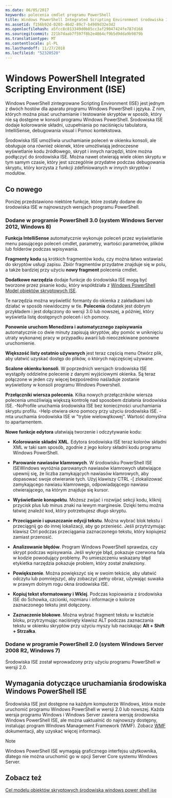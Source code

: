 ```yaml
---
ms.date: 06/05/2017
keywords: polecenia cmdlet programu PowerShell
title: Windows PowerShell Integrated Scripting Environment środowiska ISE
ms.assetid: f156b92d-0203-46d2-89c7-b4989d32e3d2
ms.openlocfilehash: a5fcc8c813349d0b85cc3af29047424fe787d168
ms.sourcegitcommit: 221b7daab7f597f8b2e4864cf9b5d9dda9b9879b
ms.translationtype: MT
ms.contentlocale: pl-PL
ms.lasthandoff: 11/27/2018
ms.locfileid: "52320520"
---
```

# <a name="windows-powershell-integrated-scripting-environment-ise"></a>Windows PowerShell Integrated Scripting Environment (ISE)

Windows PowerShell zintegrowane Scripting Environment (ISE) jest jednym z dwóch hostów dla aparatu programu Windows PowerShell i języka. Z nim, których można pisać uruchamianie i testowanie skryptów w sposób, który nie są dostępne w konsoli programu Windows PowerShell. Środowiska ISE dodaje kolorowanie składni, uzupełniania po naciśnięciu tabulatora, IntelliSense, debugowania visual i Pomoc kontekstowa.

Środowiska ISE umożliwia uruchamianie poleceń w okienku konsoli, ale obsługuje ona również okienek, które umożliwiają jednoczesne wyświetlanie kodu źródłowego, skrypt i innych narzędzi, które można podłączyć do środowiska ISE. Można nawet otwierają wiele okien skryptu w tym samym czasie, który jest szczególnie przydatne podczas debugowania skryptu, który korzysta z funkcji zdefiniowanych w innych skryptów i modułów.

## <a name="whats-new"></a>Co nowego

Poniżej przedstawiono niektóre funkcje, które zostały dodane do środowiska ISE w najnowszych wersjach programu PowerShell.

### <a name="added-in-powershell-30-windows-server-2012-windows-8"></a>Dodane w programie PowerShell 3.0 (system Windows Server 2012, Windows 8)

**Funkcja IntelliSense** automatycznie wykonuje poleceń przez wyświetlanie menu pasującego poleceń cmdlet, parametry, wartości parametrów, plików lub folderów podczas wpisywania.

**Fragmenty kodu** są krótkich fragmentów kodu, czy można łatwo wstawiać do skryptów usługi zapisu. Zbiór fragmentów przydatne znajduje się w polu, a także bardziej przy użyciu **nowy fragment** polecenia cmdlet.

**Dodatkowe narzędzia** dodaje funkcje do środowiska ISE mogą być tworzone przez pisanie kodu, który współdziała z [Windows PowerShell Model obiektów skryptowych ISE](../../core-powershell/ise/The-ISE-Object-Model-Hierarchy.md).

Te narzędzia można wyświetlić formanty do okienka z zakładkami lub działać w sposób niewidoczny w tle. **Polecenia** dodatek jest dobrym przykładem i jest dołączony do wersji 3.0 lub nowszej, a później, który wyświetla listę dostępnych poleceń i ich pomocy.

**Ponownie uruchom Menedżera i automatycznego zapisywania** automatycznie co dwie minuty zapisują skryptów, aby pomóc w uniknięciu utraty wykonanej pracy w przypadku awarii lub nieoczekiwane ponowne uruchomienie.

**Większość listy ostatnio używanych** jest teraz częścią menu Otwórz plik, aby ułatwić uzyskać dostęp do plików, o których najczęściej używane.

**Scalone okienku konsoli**. W poprzednich wersjach środowiska ISE wystąpiły oddzielne polecenie z danymi wyjściowymi okienka. Są teraz połączone w jeden czy więcej bezpośrednio naśladuje zostanie wyświetlony w konsoli programu Windows Powershell.

**Przełączniki wiersza polecenia**. Kilka nowych przełączników wiersza polecenia umożliwiają większą kontrolę nad sposobem działania środowiska ISE. -NoProfile uruchamia środowiska ISE bez konieczności uruchamiania skryptu profilu. -Help otwiera okno pomocy przy użyciu środowiska ISE. -mta uruchamia środowiska ISE w "trybie wielowątkowej". Wartość domyślna to apartamentem.

**Nowe funkcje edytora** ułatwiają tworzenie i odczytywanie kodu:

- **Kolorowanie składni XML**. Edytora środowiska ISE teraz kolorów składni XML w taki sam sposób, zgodnie z jego kolory składni kodu programu Windows PowerShell.

- **Parowanie nawiasów klamrowych**. W środowisku PowerShell ISE ISEWindows wyróżnia parowanych nawiasów klamrowych ułatwiające upewnij się, że liczba zamykających nawiasów klamrowych, aby dopasować swoje otwieranie tych. Użyj klawiszy CTRL -\[ zlokalizować zamykającego nawiasu klamrowego, odpowiadającego nawiasu otwierającego, na którym znajduje się kursor.

- **Wyświetlanie konspektu**. Możesz zwijać i rozwijać sekcji kodu, kliknij przycisk plus lub minus znaki na lewym marginesie. Dzięki temu można łatwiej znaleźć kod, który potrzebujesz długo skryptu.

- **Przeciąganie i upuszczanie edycji tekstu**. Można wybrać blok tekstu i przeciągnij go do innej lokalizacji, aby go przenieść. Jeśli przytrzymując klawisz Ctrl podczas przeciągania zaznaczonego tekstu, który kopiujesz zamiast przenosić.

- **Analizowanie błędów**. Program Windows PowerShell sprawdza, czy skrypt podczas wpisywania. Jeśli wykryje błąd, pokazuje czerwona fala w kodzie powodujący problemy. Po umieszczeniu wskazany błąd etykietka narzędzia pokazuje problem, który został znaleziony.

- **Powiększenie**. Można powiększyć się w swoim tekście, aby ułatwić odczytu lub pomniejszyć, aby zobaczyć pełny obraz, używając suwaka w prawym dolnym rogu okna środowiska ISE.

- **Kopiuj tekst sformatowany i Wklej**. Podczas kopiowania z środowiska ISE do Schowka, czcionki, rozmiaru i informacje o kolorze zaznaczonego tekstu jest dołączony.

- **Zaznaczenie blokowe**. Można wybrać fragment tekstu w kształcie bloku, przytrzymując naciśnięty klawisz ALT podczas zaznaczania tekstu w okienku skryptów przy użyciu myszy lub naciskając **Alt + Shift + Strzałka**.

### <a name="added-in-powershell-20-windows-server-2008-r2-windows-7"></a>Dodane w programie PowerShell 2.0 (system Windows Server 2008 R2, Windows 7)

Środowiska ISE został wprowadzony przy użyciu programu PowerShell w wersji 2.0.

## <a name="requirements-for-running-the-windows-powershell-ise"></a>Wymagania dotyczące uruchamiania środowiska Windows PowerShell ISE

Środowiska ISE jest dostępne na każdym komputerze Windows, która może uruchomić programu Windows PowerShell w wersji 2.0 lub nowszej. Każda wersja programu Windows i Windows Server zawiera wersję środowiska Windows PowerShell ISE, ale można uaktualnić do najnowszy dostępny, instalując program Windows Management Framework (WMF). Zobacz [WMF](/powershell/wmf) dokumentacji, aby uzyskać więcej informacji.

> [!NOTE]
> Windows PowerShell ISE wymagają graficznego interfejsu użytkownika, dlatego nie można uruchomić go w opcji Server Core systemu Windows Server.

## <a name="see-also"></a>Zobacz też

[Cel modelu obiektów skryptowych środowiska windows power shell ise](../../core-powershell/ise/Purpose-of-the-Windows-PowerShell-ISE-Scripting-Object-Model.md)